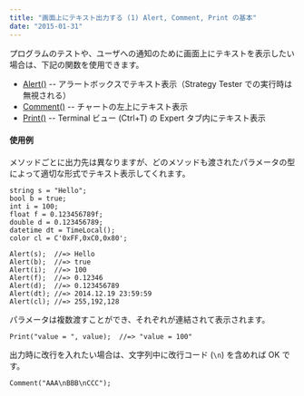 ```yaml
---
title: "画面上にテキスト出力する (1) Alert, Comment, Print の基本"
date: "2015-01-31"
---
```


プログラムのテストや、ユーザへの通知のために画面上にテキストを表示したい場合は、下記の関数を使用できます。

* [Alert()](http://www.mql5.com/en/docs/common/alert) -- アラートボックスでテキスト表示（Strategy Tester での実行時は無視される）
* [Comment()](https://www.mql5.com/en/docs/common/comment) -- チャートの左上にテキスト表示
* [Print()](https://www.mql5.com/en/docs/common/print) -- Terminal ビュー (Ctrl+T) の Expert タブ内にテキスト表示


#### 使用例

メソッドごとに出力先は異なりますが、どのメソッドも渡されたパラメータの型によって適切な形式でテキスト表示してくれます。

```mql
string s = "Hello";
bool b = true;
int i = 100;
float f = 0.123456789f;
double d = 0.123456789;
datetime dt = TimeLocal();
color cl = C'0xFF,0xC0,0x80';

Alert(s);  //=> Hello
Alert(b);  //=> true
Alert(i);  //=> 100
Alert(f);  //=> 0.12346
Alert(d);  //=> 0.123456789
Alert(dt); //=> 2014.12.19 23:59:59
Alert(cl); //=> 255,192,128
```

パラメータは複数渡すことができ、それぞれが連結されて表示されます。

```mql
Print("value = ", value);  //=> "value = 100"
```

出力時に改行を入れたい場合は、文字列中に改行コード (`\n`) を含めれば OK です。

```mql
Comment("AAA\nBBB\nCCC");
```
